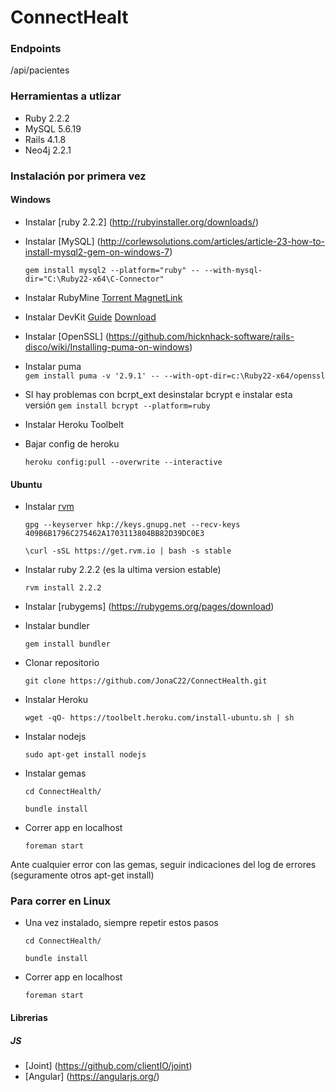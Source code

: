 # ConnectHealt

### Endpoints

/api/pacientes

### Herramientas a utlizar

- Ruby 2.2.2
- MySQL 5.6.19
- Rails 4.1.8
- Neo4j 2.2.1

### Instalación por primera vez

#### Windows

- Instalar [ruby 2.2.2] (http://rubyinstaller.org/downloads/)

- Instalar [MySQL] (http://corlewsolutions.com/articles/article-23-how-to-install-mysql2-gem-on-windows-7)

    ` gem install mysql2 --platform="ruby" -- --with-mysql-dir="C:\Ruby22-x64\C-Connector" `

- Instalar RubyMine [Torrent MagnetLink](magnet:?xt=urn:btih:4becc6d64bb35eb6c59ebb6d106b0f8f180de6f9&dn=JetBrains+RubyMine+v6+3+3+Incl+KeyMaker-DVT&tr=udp%3A%2F%2Ftracker.openbittorrent.com%3A80&tr=udp%3A%2F%2Fopen.demonii.com%3A1337&tr=udp%3A%2F%2Ftracker.coppersurfer.tk%3A6969&tr=udp%3A%2F%2Fexodus.desync.com%3A6969)

- Instalar DevKit [Guide](http://stackoverflow.com/questions/10694997/gem-install-json-v-1-7-3-gives-please-update-your-path-to-include-build-tools)
 [Download](http://dl.bintray.com/oneclick/rubyinstaller/DevKit-mingw64-64-4.7.2-20130224-1432-sfx.exe)

- Instalar [OpenSSL] (https://github.com/hicknhack-software/rails-disco/wiki/Installing-puma-on-windows)

- Instalar puma  
	` gem install puma -v '2.9.1' -- --with-opt-dir=c:\Ruby22-x64/openssl `
	
- SI hay problemas con bcrpt_ext desinstalar bcrypt e instalar esta versión	
	` gem install bcrypt --platform=ruby `

- Instalar Heroku Toolbelt  

- Bajar config de heroku  

    ` heroku config:pull --overwrite --interactive `

#### Ubuntu

- Instalar [rvm](https://rvm.io/)

	` gpg --keyserver hkp://keys.gnupg.net --recv-keys 409B6B1796C275462A1703113804BB82D39DC0E3 `

	` \curl -sSL https://get.rvm.io | bash -s stable `

- Instalar ruby 2.2.2 (es la ultima version estable)

	` rvm install 2.2.2 `

- Instalar [rubygems] (https://rubygems.org/pages/download)

- Instalar bundler

	` gem install bundler `

- Clonar repositorio

	` git clone https://github.com/JonaC22/ConnectHealth.git `

- Instalar Heroku

	` wget -qO- https://toolbelt.heroku.com/install-ubuntu.sh | sh `

- Instalar nodejs

	` sudo apt-get install nodejs `

- Instalar gemas

	` cd ConnectHealth/ `

	` bundle install `

- Correr app en localhost

	` foreman start `

Ante cualquier error con las gemas, seguir indicaciones del log de errores (seguramente otros apt-get install)

### Para correr en Linux

- Una vez instalado, siempre repetir estos pasos

	` cd ConnectHealth/ `

	` bundle install `

- Correr app en localhost

	` foreman start `

#### Librerias

##### JS

- [Joint] (https://github.com/clientIO/joint)
- [Angular] (https://angularjs.org/)